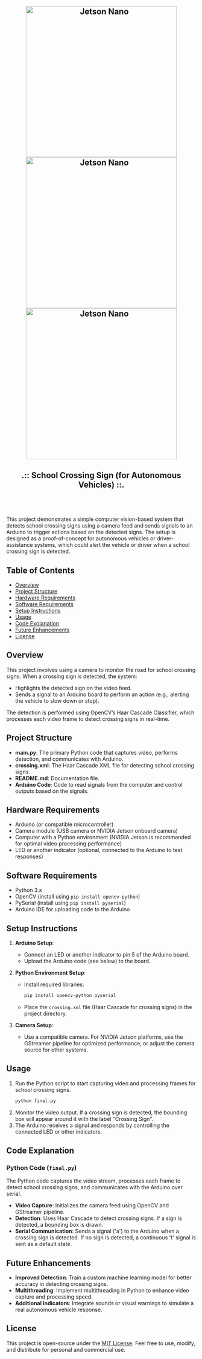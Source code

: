 <h2 align="center">
  <br>
   <a href="https://github.com/Coffee-Time"><img src="https://github.com/user-attachments/assets/821cbb05-21ec-4d35-8448-e43e5e29e17c" alt="Jetson Nano" width="400" height="400"></a>
   <a href="https://github.com/Coffee-Time"><img src="https://github.com/user-attachments/assets/581beb30-bb19-402a-bbb3-421378b1a197" alt="Jetson Nano" width="400" height="400"></a>
   <a href="https://github.com/Coffee-Time"><img src="https://github.com/user-attachments/assets/e3f32747-541c-4d38-9b52-75787cda05ba" alt="Jetson Nano" width="400" height="400"></a>
  <br>
  <b><h4 align="center">.:: School Crossing Sign (for Autonomous Vehicles) ::.</h4></b>
  <br>
</h2>

This project demonstrates a simple computer vision-based system that detects school crossing signs using a camera feed and sends signals to an Arduino to trigger actions based on the detected signs. The setup is designed as a proof-of-concept for autonomous vehicles or driver-assistance systems, which could alert the vehicle or driver when a school crossing sign is detected.

## Table of Contents
- [Overview](#overview)
- [Project Structure](#project-structure)
- [Hardware Requirements](#hardware-requirements)
- [Software Requirements](#software-requirements)
- [Setup Instructions](#setup-instructions)
- [Usage](#usage)
- [Code Explanation](#code-explanation)
- [Future Enhancements](#future-enhancements)
- [License](#license)

## Overview
This project involves using a camera to monitor the road for school crossing signs. When a crossing sign is detected, the system:
- Highlights the detected sign on the video feed.
- Sends a signal to an Arduino board to perform an action (e.g., alerting the vehicle to slow down or stop).

The detection is performed using OpenCV’s Haar Cascade Classifier, which processes each video frame to detect crossing signs in real-time.

## Project Structure
- **main.py**: The primary Python code that captures video, performs detection, and communicates with Arduino.
- **crossing.xml**: The Haar Cascade XML file for detecting school crossing signs.
- **README.md**: Documentation file.
- **Arduino Code**: Code to read signals from the computer and control outputs based on the signals.

## Hardware Requirements
- Arduino (or compatible microcontroller)
- Camera module (USB camera or NVIDIA Jetson onboard camera)
- Computer with a Python environment (NVIDIA Jetson is recommended for optimal video processing performance)
- LED or another indicator (optional, connected to the Arduino to test responses)

## Software Requirements
- Python 3.x
- OpenCV (install using `pip install opencv-python`)
- PySerial (install using `pip install pyserial`)
- Arduino IDE for uploading code to the Arduino

## Setup Instructions
1. **Arduino Setup**:
   - Connect an LED or another indicator to pin 5 of the Arduino board.
   - Upload the Arduino code (see below) to the board.

2. **Python Environment Setup**:
   - Install required libraries:
     ```bash
     pip install opencv-python pyserial
     ```
   - Place the `crossing.xml` file (Haar Cascade for crossing signs) in the project directory.

3. **Camera Setup**:
   - Use a compatible camera. For NVIDIA Jetson platforms, use the GStreamer pipeline for optimized performance, or adjust the camera source for other systems.

## Usage
1. Run the Python script to start capturing video and processing frames for school crossing signs.
   ```bash
   python final.py
   ```
2. Monitor the video output. If a crossing sign is detected, the bounding box will appear around it with the label "Crossing Sign".
3. The Arduino receives a signal and responds by controlling the connected LED or other indicators.

## Code Explanation

### Python Code (`final.py`)
The Python code captures the video stream, processes each frame to detect school crossing signs, and communicates with the Arduino over serial.

- **Video Capture**: Initializes the camera feed using OpenCV and GStreamer pipeline.
- **Detection**: Uses Haar Cascade to detect crossing signs. If a sign is detected, a bounding box is drawn.
- **Serial Communication**: Sends a signal ('a') to the Arduino when a crossing sign is detected. If no sign is detected, a continuous 't' signal is sent as a default state.

## Future Enhancements
- **Improved Detection**: Train a custom machine learning model for better accuracy in detecting crossing signs.
- **Multithreading**: Implement multithreading in Python to enhance video capture and processing speed.
- **Additional Indicators**: Integrate sounds or visual warnings to simulate a real autonomous vehicle response.

## License
This project is open-source under the [MIT License](https://github.com/Awrsha/Coffee-Time/blob/master/LICENSE). Feel free to use, modify, and distribute for personal and commercial use.
